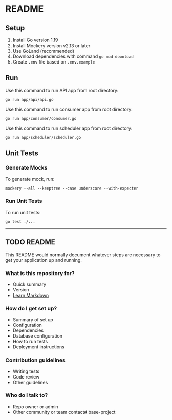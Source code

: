 # README #

## Setup

1. Install Go version 1.19
2. Install Mockery version v2.13 or later
3. Use GoLand (recommended)
4. Download dependencies with command `go mod download`
4. Create `.env` file based on `.env.example`

## Run

Use this command to run API app from root directory:

```shell
go run app/api/api.go
```

Use this command to run consumer app from root directory:

```shell
go run app/consumer/consumer.go
```

Use this command to run scheduler app from root directory:

```shell
go run app/scheduler/scheduler.go
```

## Unit Tests

### Generate Mocks

To generate mock, run:

```shell
mockery --all --keeptree --case underscore --with-expecter
```

### Run Unit Tests

To run unit tests:
```shell
go test ./...
```

---

## TODO README

This README would normally document whatever steps are necessary to get your application up and running.

### What is this repository for? ###

* Quick summary
* Version
* [Learn Markdown](https://bitbucket.org/tutorials/markdowndemo)

### How do I get set up? ###

* Summary of set up
* Configuration
* Dependencies
* Database configuration
* How to run tests
* Deployment instructions

### Contribution guidelines ###

* Writing tests
* Code review
* Other guidelines

### Who do I talk to? ###

* Repo owner or admin
* Other community or team contact# base-project
